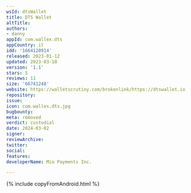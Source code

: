 ```yaml
---
wsId: dtsWallet
title: DTS Wallet
altTitle: 
authors:
- danny
appId: com.wallex.dts
appCountry: it
idd: '1664120914'
released: 2023-01-12
updated: 2023-03-10
version: '1.1'
stars: 5
reviews: 11
size: '66741248'
website: https://walletscrutiny.com/brokenlink/https://dtswallet.io
repository: 
issue: 
icon: com.wallex.dts.jpg
bugbounty: 
meta: removed
verdict: custodial
date: 2024-03-02
signer: 
reviewArchive: 
twitter: 
social: 
features: 
developerName: Mio Payments Inc.

---
```


{% include copyFromAndroid.html %}